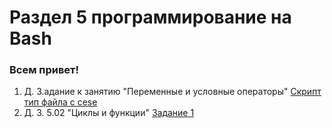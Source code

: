 # Раздел 5 программирование на Bash
### Всем привет!
1. Д. З.адание к занятию "Переменные и условные операторы" [Скрипт тип файла с cese](https://github.com/Monooks/Bash/blob/main/case_file_type.sh)
2. Д. З. 5.02 "Циклы и функции" [Задание 1](https://github.com/Monooks/Bash/blob/main/100.sh)
